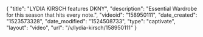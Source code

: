 {
    "title": "LYDIA KIRSCH features DKNY",
    "description": "Essential Wardrobe for this season that hits every note.",
    "videoid": "158950111",
    "date_created": "1523573328",
    "date_modified": "1524508733",
    "type": "captivate",
    "layout": "video",
    "url": "\/v\/lydia-kirsch\/158950111"
}